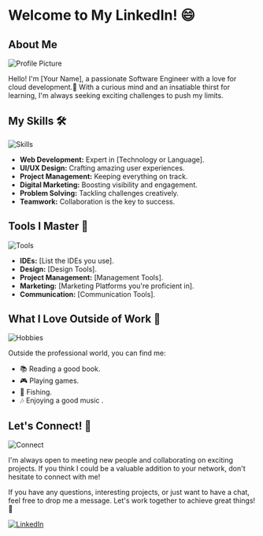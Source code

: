 # Welcome to My LinkedIn! 😄

## About Me
![Profile Picture](insert_your_profile_picture_url_here.jpg)

Hello! I'm [Your Name], a passionate Software Engineer  with a love for cloud development.🚀 With a curious mind and an insatiable thirst for learning, I'm always seeking exciting challenges to push my limits.

## My Skills 🛠️

![Skills](insert_an_image_here_to_represent_your_skills.jpg)

- **Web Development:** Expert in [Technology or Language].
- **UI/UX Design:** Crafting amazing user experiences.
- **Project Management:** Keeping everything on track.
- **Digital Marketing:** Boosting visibility and engagement.
- **Problem Solving:** Tackling challenges creatively.
- **Teamwork:** Collaboration is the key to success.

## Tools I Master 🧰

![Tools](insert_an_image_here_to_represent_the_tools_you_master.jpg)

- **IDEs:** [List the IDEs you use].
- **Design:** [Design Tools].
- **Project Management:** [Management Tools].
- **Marketing:** [Marketing Platforms you're proficient in].
- **Communication:** [Communication Tools].

## What I Love Outside of Work 🌟

![Hobbies](insert_an_image_here_that_represents_your_hobbies.jpg)

Outside the professional world, you can find me:

- 📚 Reading a good book.
- 🎮 Playing games.
- 🎣 Fishing.
- 🎶 Enjoying a good music .

## Let's Connect! 👥

![Connect](insert_an_image_here_that_encourages_people_to_connect_with_you.jpg)

I'm always open to meeting new people and collaborating on exciting projects. If you think I could be a valuable addition to your network, don't hesitate to connect with me!

If you have any questions, interesting projects, or just want to have a chat, feel free to drop me a message. Let's work together to achieve great things! 🚀

[![LinkedIn](https://cdn-icons-png.flaticon.com/512/174/174857.png)](insert_your_linkedin_profile_url_here)

